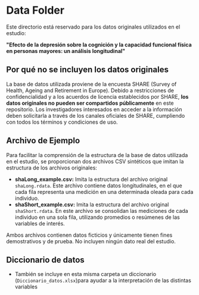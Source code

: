 # Data Folder

Este directorio está reservado para los datos originales utilizados en el estudio:

**"Efecto de la depresión sobre la cognición y la capacidad funcional física en personas mayores: un análisis longitudinal"**

## Por qué no se incluyen los datos originales

La base de datos utilizada proviene de la encuesta SHARE (Survey of Health, Ageing and Retirement in Europe). Debido a restricciones de confidencialidad y a los acuerdos de licencia establecidos por SHARE, **los datos originales no pueden ser compartidos públicamente** en este repositorio. Los investigadores interesados en acceder a la información deben solicitarla a través de los canales oficiales de SHARE, cumpliendo con todos los términos y condiciones de uso.

## Archivo de Ejemplo

Para facilitar la comprensión de la estructura de la base de datos utilizada en el estudio, se proporcionan dos archivos CSV sintéticos que imitan la estructura de los archivos originales:

- **shaLong_example.csv:** Imita la estructura del archivo original `shaLong.rdata`. Este archivo contiene datos longitudinales, en el que cada fila representa una medición en una determinada oleada para cada individuo.
- **shaShort_example.csv:** Imita la estructura del archivo original `shaShort.rdata`. En este archivo se consolidan las mediciones de cada individuo en una sola fila, utilizando promedios o resúmenes de las variables de interés.

Ambos archivos contienen datos ficticios y únicamente tienen fines demostrativos y de prueba. No incluyen ningún dato real del estudio.

## Diccionario de datos
* También se incluye en esta misma carpeta un diccionario (`Diccionario_datos.xlsx`)para ayudar a la interpretación de las distintas variables
